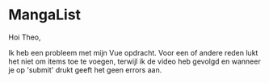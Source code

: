 # MangaList

Hoi Theo,

Ik heb een probleem met mijn Vue opdracht.
Voor een of andere reden lukt het niet om items toe te voegen, terwijl ik de video heb gevolgd en wanneer je op 'submit' drukt geeft het geen errors aan.

